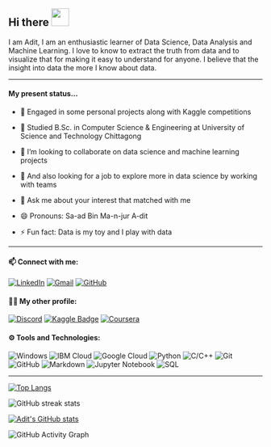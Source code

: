 ## Hi there <img src="https://raw.githubusercontent.com/MartinHeinz/MartinHeinz/master/wave.gif" width="35px">

I am Adit, I am an enthusiastic learner of Data Science, Data Analysis and Machine Learning. I love to know to extract the truth from data and to visualize that for making it easy to understand for anyone. I believe that the insight into data the more I know about data. 

---
#### My present status...

- 🔭 Engaged in some personal projects along with Kaggle competitions

- 🌱 Studied B.Sc. in Computer Science & Engineering at University of Science and Technology Chittagong

- 👯 I’m looking to collaborate on data science and machine learning projects

- 🤔 And also looking for a job to explore more in data science by working with teams

- 💬 Ask me about your interest that matched with me

- 😄 Pronouns: Sa-ad Bin Ma-n-jur A-dit

- ⚡ Fun fact: Data is my toy and I play with data
---

#### 📫 Connect with me:

[![LinkedIn](https://img.shields.io/badge/--linkedin?label=LinkedIn&logo=LinkedIn&style=social)](https://www.linkedin.com/in/saadbinmanjuradit)
[![Gmail](https://img.shields.io/badge/--linkedin?label=Gmail&logo=gmail&style=social)](mailto:work.saadbinmanjuradit@gmail.com)
[![GitHub](https://img.shields.io/badge/--github?label=Github&logo=GitHub&style=social)](https://github.com/saadbinmanjur)

#### 👨‍💻 My other profile:

[![Discord](https://img.shields.io/discord/591914197219016707.svg?label=&logo=discord&logoColor=ffffff&color=7389D8&labelColor=6A7EC2)](https://discord.gg/hz4cP7SY)
[![Kaggle Badge](https://img.shields.io/badge/Kaggle-Adit-blue)](https://www.kaggle.com/aditeloo)
[![Coursera](https://img.shields.io/badge/--dev?label=Coursera&logo=coursera&style=social)](https://www.coursera.org/user/a47412f16586e575f7118bfaf364fe21)

#### ⚙ Tools and Technologies:

![Windows](https://img.shields.io/badge/-Windows-333333?style=flat&logo=windows)
![IBM Cloud](https://img.shields.io/badge/-IBM%20Cloud-333333?style=flat&logo=ibm)
![Google Cloud](https://img.shields.io/badge/-Google%20Cloud-333333?style=flat&logo=google-cloud)
![Python](https://img.shields.io/badge/-Python-333333?style=flat&logo=python)
![C/C++](https://img.shields.io/badge/-C/C++-333333?style=flat&logo=c)
![Git](https://img.shields.io/badge/-Git-333333?style=flat&logo=git)
![GitHub](https://img.shields.io/badge/-GitHub-333333?style=flat&logo=github)
![Markdown](https://img.shields.io/badge/-Markdown-333333?style=flat&logo=markdown)
![Jupyter Notebook](https://img.shields.io/badge/-Jupyter%20Notebook-333333?style=flat&logo=jupyter)
![SQL](https://img.shields.io/badge/-SQL-333333?style=flat)

---

[![Top Langs](https://github-readme-stats.vercel.app/api/top-langs/?username=saadbinmanjur&layout=compact&hide_border=true)](https://github.com/saadbinmanjur/github-readme-stats)

![GitHub streak stats](https://github-readme-streak-stats.herokuapp.com/?user=saadbinmanjur)  

[![Adit's GitHub stats](https://github-readme-stats.vercel.app/api?username=saadbinmanjur&show_icons=true&hide_border=true)](https://github.com/saadbinmanjur/github-readme-stats)

![GitHub Activity Graph](https://activity-graph.herokuapp.com/graph?username=saadbinmanjur)

